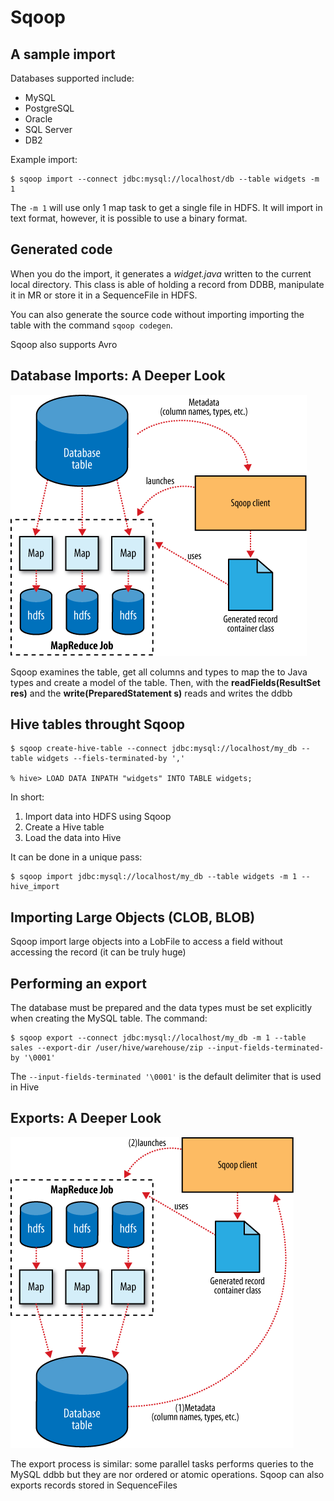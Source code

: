 # Sqoop

## A sample import

Databases supported include:

* MySQL
* PostgreSQL
* Oracle
* SQL Server
* DB2

Example import:

	$ sqoop import --connect jdbc:mysql://localhost/db --table widgets -m 1

The `-m 1` will use only 1 map task to get a single file in HDFS. It will import in text format, however, it is possible to use a binary format.

## Generated code

When you do the import, it generates a *widget.java* written to the current local directory. This class is able of holding a record from DDBB, manipulate it in MR or store it in a SequenceFile in HDFS.

You can also generate the source code without importing importing the table with the command `sqoop codegen`.

Sqoop also supports Avro

## Database Imports: A Deeper Look

![alt text](image-12.png)

Sqoop examines the table, get all columns and types to map the to Java types and create a model of the table. Then, with the **readFields(ResultSet res)** and the **write(PreparedStatement s)** reads and writes the ddbb

## Hive tables throught Sqoop

	$ sqoop create-hive-table --connect jdbc:mysql://localhost/my_db --table widgets --fiels-terminated-by ','

	% hive> LOAD DATA INPATH "widgets" INTO TABLE widgets;

In short:

1. Import data into HDFS using Sqoop
2. Create a Hive table
3. Load the data into Hive

It can be done in a unique pass:

	$ sqoop import jdbc:mysql://localhost/my_db --table widgets -m 1 --hive_import

## Importing Large Objects (CLOB, BLOB)

Sqoop import large objects into a LobFile to access a field without accessing the record (it can be truly huge)

## Performing an export

The database must be prepared and the data types must be set explicitly when creating the MySQL table. The command:

	$ sqoop export --connect jdbc:mysql://localhost/my_db -m 1 --table sales --export-dir /user/hive/warehouse/zip --input-fields-terminated-by '\0001'

The `--input-fields-terminated '\0001'` is the default delimiter that is used in Hive

## Exports: A Deeper Look

![alt text](image-13.png)

The export process is similar: some parallel tasks performs queries to the MySQL ddbb but they are nor ordered or atomic operations. Sqoop can also exports records stored in SequenceFiles